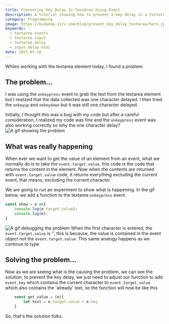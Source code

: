 ```yaml
---
title: Preventing Key Delay In TextArea Using Event
description: A tutorial showing how to prevent a key delay in a textarea element when using event to listen for change
category: Programming
image: https://kudadam.sirv.com/blog/prevent_key_delay_textarea/hero.jpg
keywords: 
  - textarea events
  - textarea input
  - textarea delay
  - input delay html
date: 2021-05-16
---
```


Whiles working with the textarea element today, I found a problem <!--rehype:.intro-->

## The problem...

I was using the `onkeypress` event to grab the text from the textarea element but I realized that the data collected was one character delayed. I then tried the `onkeyup` and `onkeydown` but it was still one character delayed.

Initially, I thought this was a bug with my code but after a careful consideration, I realized my code was fine and the `onkeypress` event was also working correctly so why the one character delay?
![A gif showing the problem](https://kudadam.sirv.com/blog/prevent_key_delay_textarea/keydelay.gif)

## What was really happening

When ever we want to get the value of an element from an event, what we normally do is to take the `event.target.value`, this code is the code that returns the content in the element. Now when the contents are returned with `event.target.value` code, it returns everything excluding the current event, that means, excluding the current character.

We are going to run an experiment to show what is happening. In the gif below, we add a function to the textarea `onkeypress` event.

```js
const show = e =>{
	console.log(e.target.value);
	console.log(e);
}
```
![A gif debugging the problem](https://kudadam.sirv.com/blog/prevent_key_delay_textarea/debugging.gif)
When the first character is entered, the `event.target.value` is '', this is because, the value is contained in the event object not the `event.target.value`.
This same analogy happens as we continue to type

## Solving the problem...

Now as we are seeing what is the causing the problem, we can see the solution, 
to prevent the key delay, we just need to adjust our function to add `event.key` which contains the current character to `event.target.value` which also contains the 'already' text, so the function will now be like this
```js
	const get_value = (e){
		let text = e.target.value + e.key
	}
```
So, that's the solution folks.
